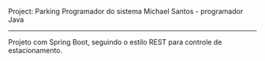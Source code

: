 Project: Parking
Programador do sistema
Michael Santos - programador Java

-----------
Projeto com Spring Boot, seguindo o estilo REST para controle de estacionamento.
